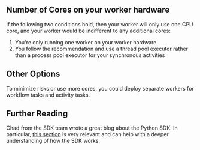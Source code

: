 ## Number of Cores on your worker hardware

If the following two conditions hold, then
your worker will only use one CPU core,
and your worker would be indifferent to any additional cores:

1. You're only running one worker on your worker hardware
2. You follow the recommendation and use a thread pool executor rather than
   a process pool executor for your synchronous activities

## Other Options

To minimize risks or use more cores,
you could deploy separate workers for workflow tasks and activity tasks.

## Further Reading

Chad from the SDK team wrote a great blog about the Python SDK.
In particular, [this section](https://temporal.io/blog/durable-distributed-asyncio-event-loop#temporal-workflows-are-asyncio-event-loops)
is very relevant and can help with a deeper understanding of
how the SDK works.

